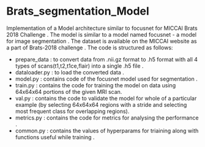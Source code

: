 # Brats_segmentation_Model
Implementation of a Model architecture similar to focusnet for MICCAI Brats 2018 Challenge . 
The model is similar to a model named focusnet - a model for image segmentation . 
The dataset is available on the MICCAI website as a part of Brats-2018 challenge . 
The code is structured as follows:
* prepare_data : to convert data from .nii.gz format to .h5 format with all 4 types of scans(t1,t2,t1ce,flair) into a single .h5 file .
* dataloader.py : to load the converted data .
* model.py : contains code of  the focusnet model used for segmentation .
* train.py : contains the code for training the model on  data using 64x64x64 portions of the given MRI scan.
* val.py : contains the code to validate the model for whole of a particular example (by selecting 64x64x64 regions with a stride and selecting most frequent class for overlapping regions).
* metrics.py : contains the code for metrics for analysing the performance . 
* common.py : contains the values of hyperparams for triaining along with functions useful while training .


